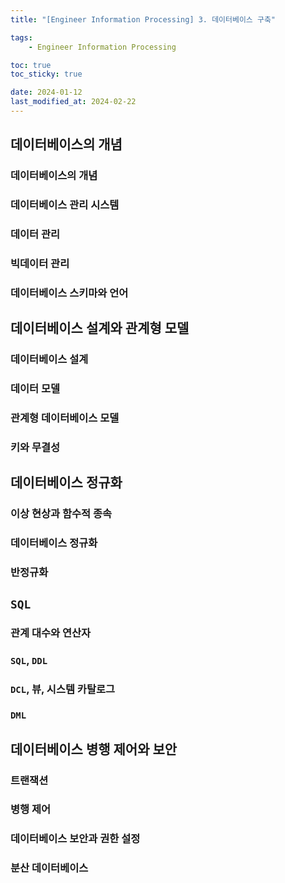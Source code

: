 ```yaml
---
title: "[Engineer Information Processing] 3. 데이터베이스 구축"

tags:
    - Engineer Information Processing

toc: true
toc_sticky: true

date: 2024-01-12
last_modified_at: 2024-02-22
---
```


## 데이터베이스의 개념

### 데이터베이스의 개념

### 데이터베이스 관리 시스템

### 데이터 관리

### 빅데이터 관리

### 데이터베이스 스키마와 언어

## 데이터베이스 설계와 관계형 모델

### 데이터베이스 설계

### 데이터 모델

### 관계형 데이터베이스 모델

### 키와 무결성

## 데이터베이스 정규화

### 이상 현상과 함수적 종속

### 데이터베이스 정규화

### 반정규화

## ```SQL```

### 관계 대수와 연산자

### ```SQL```, ```DDL```

### ```DCL```, 뷰, 시스템 카탈로그

### ```DML```

## 데이터베이스 병행 제어와 보안

### 트랜잭션

### 병행 제어

### 데이터베이스 보안과 권한 설정

### 분산 데이터베이스
